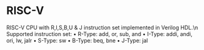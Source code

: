 # RISC-V
RISC-V CPU with R,I,S,B,U &amp; J instruction set implemented in Verilog HDL.\n
Supported instruction set:
•	R-Type: add, or, sub, and
•	I-Type: addi, andi, ori, lw, jalr
•	S-Type: sw
•	B-Type: beq, bne
•	J-Type: jal
